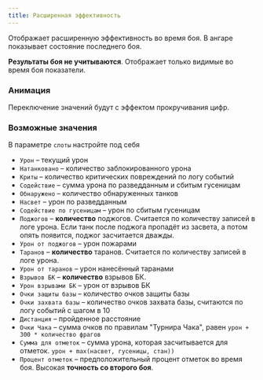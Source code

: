 ```yaml
---
title: Расширенная эффективность
---
```


Отображает расширенную эффективность во время боя. В ангаре показывает состояние последнего боя. 

**Результаты боя не учитываются**. Отображает только видимые во время боя показатели.

### Анимация
Переключение значений будут с эффектом прокручивания цифр.

### Возможные значения
В параметре `слоты` настройте под себя

- `Урон` – текущий урон
- `Натанковано` – количество заблокированного урона
- `Криты` – количество критических повреждений по логу событий 
- `Содействие` – сумма урона по разведданным и сбитым гусеницам
- `Обнаружено` – количество обнаруженных танков
- `Насвет` – урон по разведданным
- `Содействие по гусеницам` – урон по сбитым гусеницам
- `Поджогов` – **количество** поджогов. Считается по количеству записей в логе урона. Если танк после поджога пропадёт из засвета, а потом опять появится, поджог засчитается дважды.
- `Урон от поджогов` – урон пожарами
- `Таранов` – **количество** таранов. Считается по количеству записей в логе урона. 
- `Урон от таранов` – урон нанесённый таранами
- `Взрывов БК` – **количество** взрывов БК.
- `Урон взрывами БК` – урон от взрывов БК
- `Очки защиты базы` – количество очков защиты базы
- `Очки захвата базы` – количество очков захвата базы, считаются по логу событий с шагом в 10
- `Дистанция` – пройденное расстояние
- `Очки Чака` – сумма очков по правилам "Турнира Чака", равен `урон + 300 * количество фрагов`
- `Сумма для отметок` – сумма урона, которая засчитывается для отметок. `урон + max(насвет, гусеницы, стан))`
- `Процент отметок` – предположительный процент отметок во время боя. Высокая **точность со второго боя**.